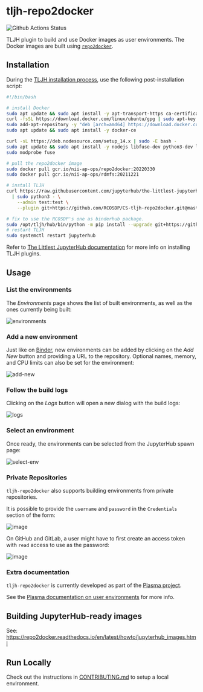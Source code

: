 # tljh-repo2docker

![Github Actions Status](https://github.com/plasmabio/tljh-repo2docker/workflows/Tests/badge.svg)

TLJH plugin to build and use Docker images as user environments. The Docker images are built using [`repo2docker`](https://repo2docker.readthedocs.io/en/latest/).

## Installation

During the [TLJH installation process](http://tljh.jupyter.org/en/latest/install/index.html), use the following post-installation script:

```bash
#!/bin/bash

# install Docker
sudo apt update && sudo apt install -y apt-transport-https ca-certificates curl software-properties-common
curl -fsSL https://download.docker.com/linux/ubuntu/gpg | sudo apt-key add -
sudo add-apt-repository -y "deb [arch=amd64] https://download.docker.com/linux/ubuntu bionic stable"
sudo apt update && sudo apt install -y docker-ce

curl -sL https://deb.nodesource.com/setup_14.x | sudo -E bash -
sudo apt update && sudo apt install -y nodejs libfuse-dev python3-dev libcurl4-openssl-dev libssl-dev
sudo modprobe fuse

# pull the repo2docker image
sudo docker pull gcr.io/nii-ap-ops/repo2docker:20220330
sudo docker pull gcr.io/nii-ap-ops/rdmfs:20211221

# install TLJH
curl https://raw.githubusercontent.com/jupyterhub/the-littlest-jupyterhub/master/bootstrap/bootstrap.py \
  | sudo python3 - \
    --admin test:test \
    --plugin git+https://github.com/RCOSDP/CS-tljh-repo2docker.git@master

# fix to use the RCOSDP's one as binderhub package.
sudo /opt/tljh/hub/bin/python -m pip install --upgrade git+https://github.com/RCOSDP/CS-binderhub.git
# restart TLJH
sudo systemctl restart jupyterhub
```

Refer to [The Littlest JupyterHub documentation](http://tljh.jupyter.org/en/latest/topic/customizing-installer.html?highlight=plugins#installing-tljh-plugins)
for more info on installing TLJH plugins.


## Usage

### List the environments

The *Environments* page shows the list of built environments, as well as the ones currently being built:

![environments](https://user-images.githubusercontent.com/591645/80962805-056df500-8e0e-11ea-81ab-6efc1c97432d.png)

### Add a new environment

Just like on [Binder](https://mybinder.org), new environments can be added by clicking on the *Add New* button and providing a URL to the repository. Optional names, memory, and CPU limits can also be set for the environment:

![add-new](https://user-images.githubusercontent.com/591645/80963115-9fce3880-8e0e-11ea-890b-c9b928f7edb1.png)

### Follow the build logs

Clicking on the *Logs* button will open a new dialog with the build logs:

![logs](https://user-images.githubusercontent.com/591645/82306574-86f18580-99bf-11ea-984b-4749ddde15e7.png)

### Select an environment

Once ready, the environments can be selected from the JupyterHub spawn page:

![select-env](https://user-images.githubusercontent.com/591645/81152248-10e22d00-8f82-11ea-9b5f-5831d8f7d085.png)

### Private Repositories

`tljh-repo2docker` also supports building environments from private repositories.

It is possible to provide the `username` and `password` in the `Credentials` section of the form:

![image](https://user-images.githubusercontent.com/591645/107362654-51567480-6ad9-11eb-93be-74d3b1c37828.png)

On GitHub and GitLab, a user might have to first create an access token with `read` access to use as the password:

![image](https://user-images.githubusercontent.com/591645/107350843-39c3bf80-6aca-11eb-8b82-6fa95ba4c7e4.png)

### Extra documentation

`tljh-repo2docker` is currently developed as part of the [Plasma project](https://github.com/plasmabio/plasma).

See the [Plasma documentation on user environments](https://docs.plasmabio.org/en/latest/environments/index.html) for more info.

## Building JupyterHub-ready images

See: https://repo2docker.readthedocs.io/en/latest/howto/jupyterhub_images.html

## Run Locally

Check out the instructions in [CONTRIBUTING.md](./CONTRIBUTING.md) to setup a local environment.
